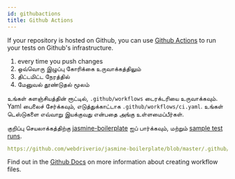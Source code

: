 ```yaml
---
id: githubactions
title: Github Actions
---
```


If your repository is hosted on Github, you can use [Github Actions](https://docs.github.com/en/actions) to run your tests on Github's infrastructure.

1. every time you push changes
2. ஒவ்வொரு இழுப்பு கோரிக்கை உருவாக்கத்திலும்
3. திட்டமிட்ட நேரத்தில்
4. மேனுவல் தூண்டுதல் மூலம்

உங்கள் களஞ்சியத்தின் ரூட்டில், `.github/workflows` டைரக்டரியை உருவாக்கவும். Yaml பைலைச் சேர்க்கவும், எடுத்துக்காட்டாக `.github/workflows/ci.yaml`. உங்கள் டெஸ்டுகளை எவ்வாறு இயக்குவது என்பதை அங்கு உள்ளமைப்பீர்கள்.

குறிப்பு செயலாக்கத்திற்கு [jasmine-boilerplate](https://github.com/webdriverio/jasmine-boilerplate/blob/master/.github/workflows/ci.yaml) ஐப் பார்க்கவும், மற்றும் [sample test runs](https://github.com/webdriverio/jasmine-boilerplate/actions?query=workflow%3ACI).

```yaml reference
https://github.com/webdriverio/jasmine-boilerplate/blob/master/.github/workflows/ci.yaml
```

Find out in the [Github Docs](https://docs.github.com/en/actions/managing-workflow-runs-and-deployments/managing-workflow-runs/manually-running-a-workflow?tool=cli) on more information about creating workflow files.
